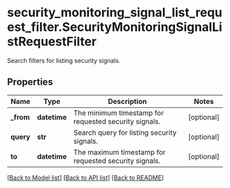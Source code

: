 # security_monitoring_signal_list_request_filter.SecurityMonitoringSignalListRequestFilter

Search filters for listing security signals.
## Properties
Name | Type | Description | Notes
------------ | ------------- | ------------- | -------------
**_from** | **datetime** | The minimum timestamp for requested security signals. | [optional] 
**query** | **str** | Search query for listing security signals. | [optional] 
**to** | **datetime** | The maximum timestamp for requested security signals. | [optional] 

[[Back to Model list]](README.md#documentation-for-models) [[Back to API list]](README.md#documentation-for-api-endpoints) [[Back to README]](README.md)


